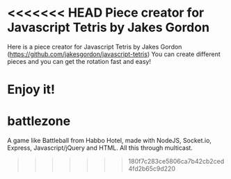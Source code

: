 <<<<<<< HEAD
Piece creator for Javascript Tetris by Jakes Gordon
=================

Here is a piece creator for Javascript Tetris by Jakes Gordon (https://github.com/jakesgordon/javascript-tetris)
You can create different pieces and you can get the rotation fast and easy!

Enjoy it!
=======
# battlezone
A game like Battleball from Habbo Hotel, made with NodeJS, Socket.io, Express, Javascript/jQuery and HTML. All this through multicast.
>>>>>>> 180f7c283ce5806ca7b42cb2ced4fd2b65c9d220
